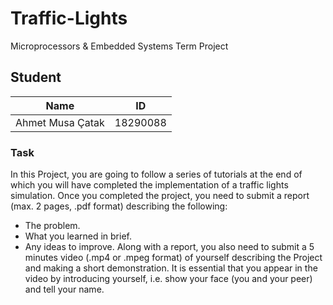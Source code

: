 # Traffic-Lights
Microprocessors &amp; Embedded Systems Term Project

## Student
| Name  | ID |
| ------------- | ------------- |
|Ahmet Musa Çatak|18290088|

### Task
In this Project, you are going to follow a series of tutorials at the end of which you will have completed the implementation of a traffic lights simulation.
Once you completed the project, you need to submit a report (max. 2 pages, .pdf format) describing the following:
*	The problem.
*	What you learned in brief.
*	Any ideas to improve.
Along with a report, you also need to submit a 5 minutes video (.mp4 or .mpeg format) of yourself describing the Project and making a short demonstration. It is essential that you appear in the video by introducing yourself, i.e. show your face (you and your peer) and tell your name.


